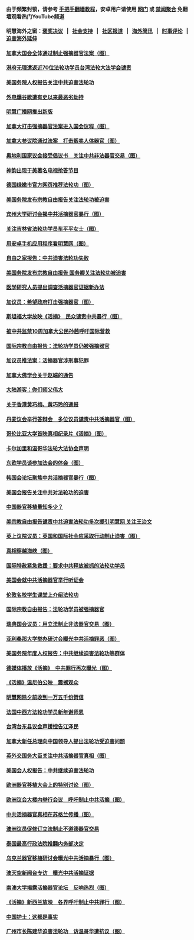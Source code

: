 #### 由于频繁封锁，请参考 [手把手翻墙教程](https://github.com/gfw-breaker/guides/wiki)，安卓用户请使用 [网门](https://github.com/gfw-breaker/bn-android/blob/master/ogate.md?t=05241138) 或 [禁闻聚合](https://github.com/gfw-breaker/bn-android) 免翻墙观看热门YouTube频道 

#### 明慧海外之窗：[褒奖决议](282.md?t=05241138) &nbsp;&nbsp;|&nbsp;&nbsp; [社会支持](140.md?t=05241138) &nbsp;&nbsp;|&nbsp;&nbsp; [社区报道](91.md?t=05241138) &nbsp;&nbsp;|&nbsp;&nbsp; [海外简讯](245.md?t=05241138) &nbsp;&nbsp;|&nbsp;&nbsp; [时事评论](251.md?t=05241138) &nbsp;&nbsp;|&nbsp;&nbsp; [迫害海外延伸](236.md?t=05241138) 

#### [加拿大国会全体通过制止强摘器官法案（图）](../pages/245/385804.md?t=05241138) 

#### [港府无理遣返近70位法轮功学员台湾法轮大法学会谴责](../pages/245/385663.md?t=05241138) 

#### [美国务院人权报告关注中共迫害法轮功](../pages/245/383923.md?t=05241138) 

#### [外电爆谷歌遭有史以来最恶劣劫持](../pages/245/377269.md?t=05241138) 

#### [明慧广播网推出新版](../pages/245/377179.md?t=05241138) 

#### [加拿大打击强摘器官法案进入国会议程（图）](../pages/245/376558.md?t=05241138) 

#### [加拿大参议院通过法案　打击贩卖人体器官（图）](../pages/245/376340.md?t=05241138) 

#### [奥地利国家议会接受倡议书　关注中共非法器官交易（图）](../pages/245/374450.md?t=05241138) 

#### [神韵出现于美著名电视抢答节目](../pages/245/373890.md?t=05241138) 

#### [德国绿嫩市官方网页推荐法轮功（图）](../pages/245/373870.md?t=05241138) 

#### [美国务院发布宗教自由报告关注法轮功被迫害](../pages/245/368219.md?t=05241138) 

#### [宾州大学研讨会揭中共活摘器官暴行（图）](../pages/245/364359.md?t=05241138) 

#### [关注吉林省法轮功学员车平平女士（图）](../pages/245/361778.md?t=05241138) 

#### [用安卓手机应用程序看明慧网（图）](../pages/245/353679.md?t=05241138) 

#### [自由之家报告：中共迫害法轮功失败](../pages/245/352914.md?t=05241138) 

#### [美国务院发布宗教自由报告 国务卿关注法轮功被迫害](../pages/245/352581.md?t=05241138) 

#### [医学研究人员提出调查活摘器官证据新办法](../pages/245/349164.md?t=05241138) 

#### [加议员：希望政府打击强摘器官（图）](../pages/245/348742.md?t=05241138) 

#### [斯坦福大学放映《活摘》　民众谴责中共暴行（图）](../pages/245/348695.md?t=05241138) 

#### [被中共监禁10周加拿大公民孙茜呼吁国际营救](../pages/245/346830.md?t=05241138) 

#### [国际宗教自由报告：法轮功学员仍被强摘器官](../pages/245/346264.md?t=05241138) 

#### [加议员推法案：活摘器官涉刑事犯罪](../pages/245/345691.md?t=05241138) 

#### [加拿大佛学会关于赵端的通告](../pages/245/344995.md?t=05241138) 

#### [大陆游客：你们师父伟大](../pages/245/345076.md?t=05241138) 

#### [关于香港黄巧梅、黄巧玲的通报](../pages/245/344013.md?t=05241138) 

#### [丹麦议会举行答辩会　多位议员谴责中共活摘器官（图）](../pages/245/338901.md?t=05241138) 

#### [哥伦比亚大学首映真相纪录片《活摘》（图）](../pages/245/338573.md?t=05241138) 

#### [卡尔加里和温哥华法轮大法协会声明](../pages/245/337877.md?t=05241138) 

#### [东欧学员谈参加法会的体会（图）](../pages/245/337572.md?t=05241138) 

#### [韩国会论坛聚焦中共活摘器官暴行（图）](../pages/245/336378.md?t=05241138) 

#### [美国会报告关注中共对法轮功的迫害](../pages/245/336037.md?t=05241138) 

#### [中国器官移植量知多少？](../pages/245/335230.md?t=05241138) 

#### [美宗教自由报告谴责中共迫害法轮功多次援引明慧网 关注王治文](../pages/245/332811.md?t=05241138) 

#### [英上议院议员：英国和国际社会应采取行动制止迫害（图）](../pages/245/331105.md?t=05241138) 

#### [真相穿越海峡（图）](../pages/245/330941.md?t=05241138) 

#### [国际特赦紧急救援：要求中共释放被抓的法轮功学员](../pages/245/330548.md?t=05241138) 

#### [美国会就中共活摘器官举行听证会](../pages/245/330507.md?t=05241138) 

#### [伦敦名校学生课堂上介绍法轮功](../pages/245/329590.md?t=05241138) 

#### [国际宗教自由报告：法轮功学员被强摘器官](../pages/245/327469.md?t=05241138) 

#### [瑞典国会议员：用立法制止非法器官交易（图）](../pages/245/327391.md?t=05241138) 

#### [亚利桑那大学举办研讨会曝光中共活摘罪恶（图）](../pages/245/326761.md?t=05241138) 

#### [美国务院年度人权报告：中共继续迫害法轮功等群体](../pages/245/326697.md?t=05241138) 

#### [德媒体播放《活摘》　中共罪行再次曝光（图）](../pages/245/324655.md?t=05241138) 

#### [《活摘》温尼伯公映　震撼观众](../pages/245/324614.md?t=05241138) 

#### [明慧网除夕前收到一万五千份贺信](../pages/245/323546.md?t=05241138) 

#### [法国中西方法轮功学员新年谢师恩](../pages/245/323447.md?t=05241138) 

#### [台湾台东县议会声援控告江泽民](../pages/245/322922.md?t=05241138) 

#### [加拿大新任总理向中国领导人提出法轮功受迫害问题](../pages/245/320263.md?t=05241138) 

#### [英外交国务大臣关注中共活摘器官真相（图）](../pages/245/319533.md?t=05241138) 

#### [美国会人权报告：中共继续迫害法轮功](../pages/245/317412.md?t=05241138) 

#### [欧洲器官移植大会上的特别讨论（图）](../pages/245/316126.md?t=05241138) 

#### [欧洲议会大楼内举行会议　呼吁制止中共活摘（图）](../pages/245/316013.md?t=05241138) 

#### [中共活摘器官真相在苏格兰传播（图）](../pages/245/315254.md?t=05241138) 

#### [澳洲议员促修订立法制止不道德器官交易](../pages/245/314162.md?t=05241138) 

#### [泰国最高行政法院推翻内务部决定](../pages/245/313724.md?t=05241138) 

#### [乌克兰器官移植研讨会曝光中共活摘暴行（图）](../pages/245/312675.md?t=05241138) 

#### [澳天空新闻台专访　曝光中共活摘证据](../pages/245/312331.md?t=05241138) 

#### [南澳大学揭露活摘器官论坛　反响热烈（图）](../pages/245/311913.md?t=05241138) 

#### [《活摘》新西兰放映　各界呼吁制止中共罪行（图）](../pages/245/311871.md?t=05241138) 

#### [中国护士：这都是事实](../pages/245/311692.md?t=05241138) 

#### [广州市长陈建华迫害法轮功　访温哥华遭抗议（图）](../pages/245/311028.md?t=05241138) 

